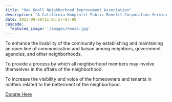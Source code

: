 ```yaml
---
title: "Oak Knoll Neighborhood Improvement Association"
description: "A California Nonprofit Public Benefit Corporation Serving the Oak Knoll, Eastmont Hills, and King Estate Neighborhoods"
date: 2023-09-28T11:05:57-07:00
cascade:
  featured_image: '/images/keos6.jpg'
---
```


To enhance the livability of the community by establishing and maintaining an open line of communication and liaison among neighbors, government agencies, and other neighborhoods.

To provide a process by which all neighborhood members may involve themselves in the affairs of the neighborhood.

To increase the visibility and voice of the homeowners and tenants in matters related to the betterment of the neighborhood.

[Donate Here](https://givebutter.com/sx2rmk)
